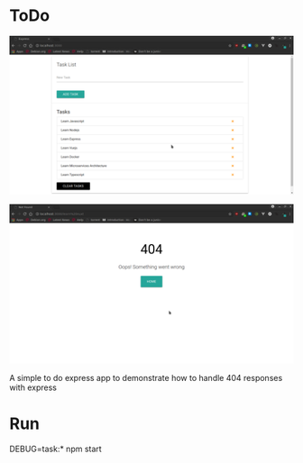# ToDo

![](/public/images/todo.png)

![](/public/images/404.png)

A simple to do express app to demonstrate how to handle 404 responses with express

# Run

DEBUG=task:\* npm start
